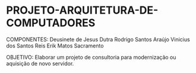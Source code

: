# PROJETO-ARQUITETURA-DE-COMPUTADORES

COMPONENTES:
Deusinete de Jesus Dutra
Rodrigo Santos Araújo
Vinicius dos Santos Reis
Erik Matos Sacramento

OBJETIVO:
Elaborar um projeto de consultoria para modernização ou aquisição de novo servidor.

